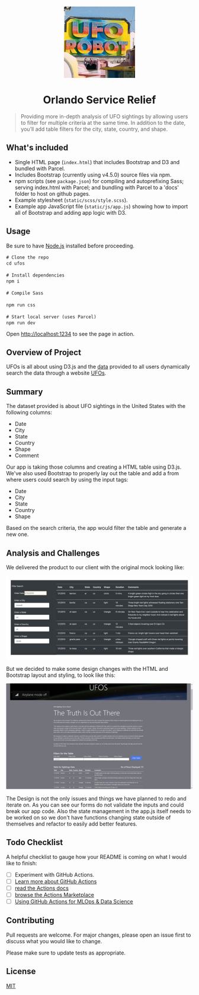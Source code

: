 <p align="center">
  <a href="https://jovanipink.github.io/ufos/">
    <img alt="Gatsby" src="./static/favicon/android-chrome-192x192.png" width="192" />
  </a>
</p>
<h1 align="center">
  Orlando Service Relief
</h1>

> Providing more in-depth analysis of UFO sightings by allowing users to filter for multiple criteria at the same time. In addition to the date, you’ll add table filters for the city, state, country, and shape.

## What's included

- Single HTML page (`index.html`) that includes Bootstrap and D3 and bundled with Parcel.
- Includes Bootstrap (currently using v4.5.0) source files via npm.
- npm scripts (see `package.json`) for compiling and autoprefixing Sass; serving index.html with Parcel; and bundling with Parcel to a 'docs' folder to host on github pages.
- Example stylesheet (`static/scss/style.scss`).
- Example app JavaScript file (`static/js/app.js`) showing how to import all of Bootstrap and adding app logic with D3.

## Usage

Be sure to have [Node.js](https://nodejs.org/) installed before proceeding.

```shell
# Clone the repo
cd ufos

# Install dependencies
npm i

# Compile Sass

npm run css

# Start local server (uses Parcel)
npm run dev
```

Open <http://localhost:1234> to see the page in action.

## Overview of Project

UFOs is all about using D3.js and the [data](https://github.com/JovaniPink/ufos/blob/master/static/js/data.js) provided to all users dynamically search the data through a website [UFOs](https://jovanipink.github.io/ufos/).

## Summary

The dataset provided is about UFO sightings in the United States with the following columns:

- Date
- City
- State
- Country
- Shape
- Comment

Our app is taking those columns and creating a HTML table using D3.js. We've also used Bootstrap to properly lay out the table and add a from where users could search by using the input tags:

- Date
- City
- State
- Country
- Shape

Based on the search criteria, the app would filter the table and generate a new one.

## Analysis and Challenges

We delivered the product to our client with the original mock looking like:

![Old Layout](./resources/old_layout.png)

But we decided to make some design changes with the HTML and Bootstrap layout and styling, to look like this:

![New Layout](./resources/new_layout.png)

The Design is not the only issues and things we have planned to redo and iterate on. As you can see our forms do not validate the inputs and could break our app code. Also the state management in the app.js itself needs to be worked on so we don't have functions changing state outside of themselves and refactor to easily add better features.

## Todo Checklist

A helpful checklist to gauge how your README is coming on what I would like to finish:

- [ ] Experiment with GitHub Actions.
- [ ] [Learn more about GitHub Actions](https://github.com/features/actions)
- [ ] [read the Actions docs](https://help.github.com/en/actions)
- [ ] [browse the Actions Marketplace](https://github.com/marketplace/actions)
- [ ] [Using GitHub Actions for MLOps & Data Science](https://github.blog/2020-06-17-using-github-actions-for-mlops-data-science/)

## Contributing

Pull requests are welcome. For major changes, please open an issue first to discuss what you would like to change.

Please make sure to update tests as appropriate.

## License

[MIT](https://choosealicense.com/licenses/mit/)
